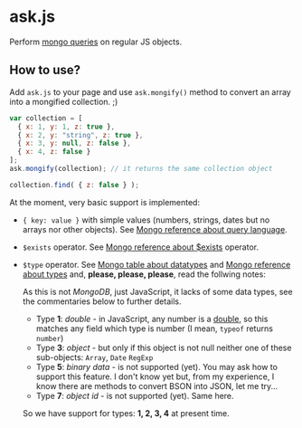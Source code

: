 # ask.js

Perform [mongo queries](http://www.mongodb.org/display/DOCS/Querying) on regular JS objects.

## How to use?

Add `ask.js` to your page and use `ask.mongify()` method to convert an array into a mongified collection. ;)

```javascript
var collection = [
  { x: 1, y: 1, z: true },
  { x: 2, y: "string", z: true },
  { x: 3, y: null, z: false },
  { x: 4, z: false }
];
ask.mongify(collection); // it returns the same collection object

collection.find( { z: false } );
```

At the moment, very basic support is implemented:

  + `{ key: value }` with simple values (numbers, strings, dates but no arrays nor other objects). See [Mongo reference about query language](http://www.mongodb.org/display/DOCS/Mongo+Query+Language).
  + `$exists` operator. See [Mongo reference about $exists](http://www.mongodb.org/display/DOCS/Advanced+Queries#AdvancedQueries-%24exists) operator.
  + `$type` operator. See [Mongo table about datatypes](http://www.mongodb.org/display/DOCS/Advanced+Queries#AdvancedQueries-%24type) and [Mongo reference about types](http://www.mongodb.org/display/DOCS/Data+Types+and+Conventions) and, **please, please, please**, read the follwing notes:

     As this is not *MongoDB*, just JavaScript, it lacks of some data types, see the commentaries below to further details.

       + Type **1**: *double* - in JavaScript, any number is a [double](http://en.wikipedia.org/wiki/Double-precision_floating-point_format), so this matches any field which type is number (I mean, `typeof` returns `number`)
       + Type **3**: *object* - but only if this object is not null neither one of these sub-objects: `Array`, `Date` `RegExp`
       + Type **5**: *binary data* - is not supported (yet). You may ask how to support this feature. I don't know yet but, from my experience, I know there are methods to convert BSON into JSON, let me try...
       + Type **7**: *object id* - is not supported (yet). Same here.

     So we have support for types: **1, 2, 3, 4** at present time.
